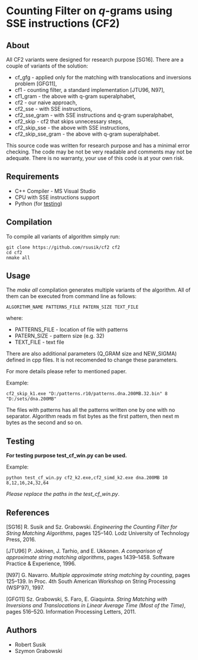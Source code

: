 # Counting Filter on *q*-grams using SSE instructions (CF2)

## About
All CF2 variants were designed for research purpose [SG16]. 
There are a couple of variants of the solution:
* cf_gfg - applied only for the matching with translocations and inversions problem [GFG11],
* cf1 - counting filter, a standard implementation [JTU96, N97],
* cf1_gram - the above with q-gram superalphabet,
* cf2 - our naive approach,
* cf2_sse - with SSE instructions,
* cf2_sse_gram - with SSE instructions and q-gram superalphabet,
* cf2_skip - cf2 that skips unnecessary steps,
* cf2_skip_sse - the above with SSE instructions,
* cf2_skip_sse_gram - the above with q-gram superalphabet.

This source code was written for research purpose and has a minimal error checking.
The code may be not be very readable and comments may not be adequate.
There is no warranty, your use of this code is at your own risk.

## Requirements

* C++ Compiler - MS Visual Studio
* CPU with SSE instructions support
* Python (for [testing](#testing))

## Compilation

To compile all variants of algorithm simply run:

```shell
git clone https://github.com/rsusik/cf2 cf2
cd cf2
nmake all
```

## Usage

The *make all* compilation generates multiple variants of the algorithm. All of them can be executed from command line as follows:

```shell
ALGORITHM_NAME PATTERNS_FILE PATERN_SIZE TEXT_FILE
```

where:

* PATTERNS_FILE - location of file with patterns
* PATERN_SIZE - pattern size (e.g. 32)
* TEXT_FILE - text file

There are also additional parameters (Q_GRAM size and NEW_SIGMA) defined in cpp files.
It is not recomended to change these parameters.

For more details please refer to mentioned paper.

Example:
```shell
cf2_skip_k1.exe "D:/patterns.r10/patterns.dna.200MB.32.bin" 8 "D:/sets/dna.200MB"
```

The files with patterns has all the patterns written one by one with no separator.
Algorithm reads m fist bytes as the first pattern, then next m bytes as the second and so on.

## Testing

**For testing purpose test_cf_win.py can be used.**

Example:
```shell
python test_cf_win.py cf2_k2.exe,cf2_simd_k2.exe dna.200MB 10 8,12,16,24,32,64 
```

*Please replace the paths in the test_cf_win.py*.

## References

[SG16] R. Susik and Sz. Grabowski.
*Engineering the Counting Filter for String Matching Algorithms*,
pages 125–140. Lodz University of Technology Press, 2016.

[JTU96] P. Jokinen, J. Tarhio, and E. Ukkonen.
*A comparison of approximate string matching algorithms*,
pages 1439–1458. Software Practice & Experience, 1996.

[N97] G. Navarro.
*Multiple approximate string matching by counting*,
pages 125–139. In Proc. 4th South American Workshop on String Processing (WSP’97), 1997.

[GFG11] Sz. Grabowski, S. Faro, E. Giaquinta.
*String Matching with Inversions and Translocations in Linear Average Time (Most of the Time)*,
pages 516–520. Information Processing Letters, 2011.

## Authors
* Robert Susik
* Szymon Grabowski


